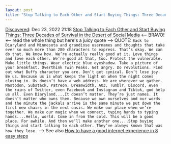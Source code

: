 ```yaml
---
layout: post
title: "Stop Talking to Each Other and Start Buying Things: Three Decades of Survival in the Desert of Social Media"
---
```

[Discovered](http://rolandtanglao.com/2020/07/29/p1-blogthis-checkvist-list-links-to-blog/): Dec 23, 2022 21:18  [Stop Talking to Each Other and Start Buying Things: Three Decades of Survival in the Desert of Social Media](https://catvalente.substack.com/p/stop-talking-to-each-other-and-start) <-- BRAVO! <-- read the whole thing but here's a juicy quote --> QUOTE: `Back to Diaryland and Minnesota and grandiose usernames and thoughts that take ever so much more than 280 characters to express. That’s okay. We can do that. We know how. We’re actually really good at it. Love things and love each other. We’re good at that, too. Protect the vulnerable. Make little things. Wear electric blue eyeshadow. Take a picture of your breakfast. Overthink Twin Peaks. Get angry. Do revolutions. Find out what Buffy character you are. Don’t get cynical. Don’t lose joy. Be us. Because us is what keeps the light on when the night comes closing in. Us doesn’t have a web address. We are wherever we gather. Mastodon, Substack, Patreon, Dreamwidth, AO3, Tumblr, Discord, even the ruins of Twitter, even Facebook and Instagram and Tiktok, god help us all. Even Diaryland....It doesn’t matter. They’re just names. It doesn’t matter who owns them. Because we own ourselves and our words and the minute the jackals arrive is the same minute we put down the first new chairs in the next oasis. We make our place when we’re together. We make our magic when we connect, typing hands to typing hands....Hello, world. Come in from the cold. This will be a good place. For awhile. And then we’ll make another one....Stop buying things and start talking to each other. They’ve always known that was how they lose.` --> See also [How to have a good internet experience in 8 easy steps](https://www.tumblr.com/ghostonly/667966959023996928/how-to-have-a-good-internet-experience-in-8-easy)
